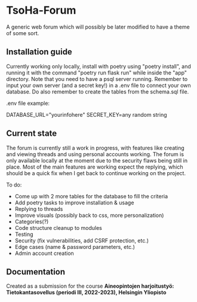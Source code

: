 # TsoHa-Forum

A generic web forum which will possibly be later modified to have a theme of some sort.

## Installation guide

Currently working only locally, install with poetry using "poetry install", and running it with the command "poetry run flask run" while inside the "app" directory. Note that you need to have a psql server running. Remember to input your own server (and a secret key!) in a .env file to connect your own database. Do also remember to create the tables from the schema.sql file.

.env file example:

DATABASE_URL="yourinfohere"
SECRET_KEY=any random string

## Current state

The forum is currently still a work in progress, with features like creating and viewing threads and using personal accounts working. The forum is only available locally at the moment due to the security flaws being still in place. Most of the main features are working expect the replying, which should be a quick fix when I get back to continue working on the project.

To do:

- Come up with 2 more tables for the database to fill the criteria
- Add poetry tasks to improve installation & usage
- Replying to threads
- Improve visuals (possibly back to css, more personalization)
- Categories(?)
- Code structure cleanup to modules
- Testing
- Security (fix vulnerabilities, add CSRF protection, etc.)
- Edge cases (name & password parameters, etc.)
- Admin account creation

## Documentation

Created as a submission for the course **Aineopintojen harjoitustyö: Tietokantasovellus (periodi III, 2022-2023), Helsingin Yliopisto**
